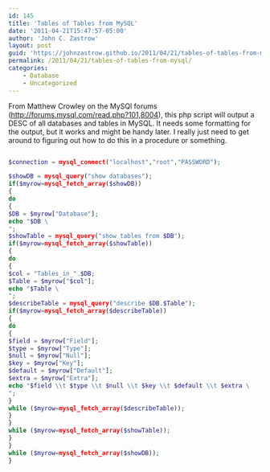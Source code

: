 ```yaml
---
id: 145
title: 'Tables of Tables from MySQL'
date: '2011-04-21T15:47:57-05:00'
author: 'John C. Zastrow'
layout: post
guid: 'https://johnzastrow.github.io/2011/04/21/tables-of-tables-from-mysql/'
permalink: /2011/04/21/tables-of-tables-from-mysql/
categories:
    - Database
    - Uncategorized
---
```


From Matthew Crowley on the MySQl forums (<http://forums.mysql.com/read.php?101,8004>), this php script will output a DESC of all databases and tables in MySQL. It needs some formatting for the output, but it works and might be handy later. I really just need to get around to figuring out how to do this in a procedure or something.

```php

$connection = mysql_connect("localhost","root","PASSWORD");

$showDB = mysql_query("show databases");  
if($myrow=mysql_fetch_array($showDB))  
{  
do  
{  
$DB = $myrow["Database"];  
echo "$DB \
";  
$showTable = mysql_query("show tables from $DB");  
if($myrow=mysql_fetch_array($showTable))  
{  
do  
{  
$col = "Tables_in_".$DB;  
$Table = $myrow["$col"];  
echo "$Table \
";  
$describeTable = mysql_query("describe $DB.$Table");  
if($myrow=mysql_fetch_array($describeTable))  
{  
do  
{  
$field = $myrow["Field"];  
$type = $myrow["Type"];  
$null = $myrow["Null"];  
$key = $myrow["Key"];  
$default = $myrow["Default"];  
$extra = $myrow["Extra"];  
echo "$field \\t $type \\t $null \\t $key \\t $default \\t $extra \
";  
}  
while ($myrow=mysql_fetch_array($describeTable));  
}  
}  
while ($myrow=mysql_fetch_array($showTable));  
}  
}  
while ($myrow=mysql_fetch_array($showDB));  
}

```

